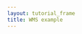 ```yaml
---
layout: tutorial_frame
title: WMS example
---
```

<script type='text/javascript'>

	var map = L.map('map', {
		center: [-17, -67],
		zoom: 3
	});

	var basemaps = {
		Countries: L.tileLayer.wms('https://demo.boundlessgeo.com/geoserver/ows?', {
			layers: 'ne:ne_10m_admin_0_countries'
		}),

		Boundaries: L.tileLayer.wms('https://demo.boundlessgeo.com/geoserver/ows?', {
			layers: 'ne:ne_10m_admin_0_boundary_lines_land'
		}),

		'Countries, then boundaries': L.tileLayer.wms('https://demo.boundlessgeo.com/geoserver/ows?', {
			layers: 'ne:ne_10m_admin_0_countries,ne:ne_10m_admin_0_boundary_lines_land'
		}),

		'Boundaries, then countries': L.tileLayer.wms('https://demo.boundlessgeo.com/geoserver/ows?', {
			layers: 'ne:ne_10m_admin_0_boundary_lines_land,ne:ne_10m_admin_0_countries'
		})
	};

	L.control.layers(basemaps, {}, {collapsed: false}).addTo(map);

	basemaps.Countries.addTo(map);

</script>
